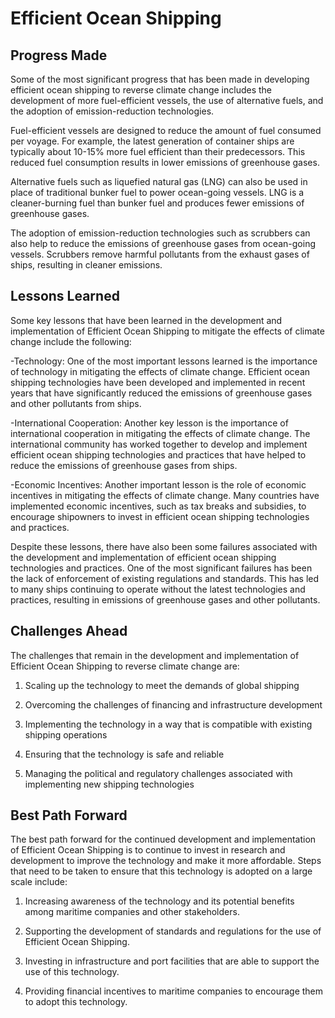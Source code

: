 # Efficient Ocean Shipping

## Progress Made

Some of the most significant progress that has been made in developing efficient ocean shipping to reverse climate change includes the development of more fuel-efficient vessels, the use of alternative fuels, and the adoption of emission-reduction technologies.

Fuel-efficient vessels are designed to reduce the amount of fuel consumed per voyage. For example, the latest generation of container ships are typically about 10-15% more fuel efficient than their predecessors. This reduced fuel consumption results in lower emissions of greenhouse gases.

Alternative fuels such as liquefied natural gas (LNG) can also be used in place of traditional bunker fuel to power ocean-going vessels. LNG is a cleaner-burning fuel than bunker fuel and produces fewer emissions of greenhouse gases.

The adoption of emission-reduction technologies such as scrubbers can also help to reduce the emissions of greenhouse gases from ocean-going vessels. Scrubbers remove harmful pollutants from the exhaust gases of ships, resulting in cleaner emissions.

## Lessons Learned

Some key lessons that have been learned in the development and implementation of Efficient Ocean Shipping to mitigate the effects of climate change include the following:

-Technology: One of the most important lessons learned is the importance of technology in mitigating the effects of climate change. Efficient ocean shipping technologies have been developed and implemented in recent years that have significantly reduced the emissions of greenhouse gases and other pollutants from ships.

-International Cooperation: Another key lesson is the importance of international cooperation in mitigating the effects of climate change. The international community has worked together to develop and implement efficient ocean shipping technologies and practices that have helped to reduce the emissions of greenhouse gases from ships.

-Economic Incentives: Another important lesson is the role of economic incentives in mitigating the effects of climate change. Many countries have implemented economic incentives, such as tax breaks and subsidies, to encourage shipowners to invest in efficient ocean shipping technologies and practices.

Despite these lessons, there have also been some failures associated with the development and implementation of efficient ocean shipping technologies and practices. One of the most significant failures has been the lack of enforcement of existing regulations and standards. This has led to many ships continuing to operate without the latest technologies and practices, resulting in emissions of greenhouse gases and other pollutants.

## Challenges Ahead

The challenges that remain in the development and implementation of Efficient Ocean Shipping to reverse climate change are:

1. Scaling up the technology to meet the demands of global shipping

2. Overcoming the challenges of financing and infrastructure development

3. Implementing the technology in a way that is compatible with existing shipping operations

4. Ensuring that the technology is safe and reliable

5. Managing the political and regulatory challenges associated with implementing new shipping technologies

## Best Path Forward

The best path forward for the continued development and implementation of Efficient Ocean Shipping is to continue to invest in research and development to improve the technology and make it more affordable. Steps that need to be taken to ensure that this technology is adopted on a large scale include:

1. Increasing awareness of the technology and its potential benefits among maritime companies and other stakeholders.

2. Supporting the development of standards and regulations for the use of Efficient Ocean Shipping.

3. Investing in infrastructure and port facilities that are able to support the use of this technology.

4. Providing financial incentives to maritime companies to encourage them to adopt this technology.
